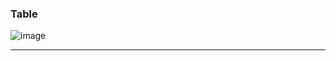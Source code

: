 
### Table

![image](https://github.com/Win-9/Nutt/assets/80390524/56a7b113-2581-412b-99dc-d491c3c65504)   

---

